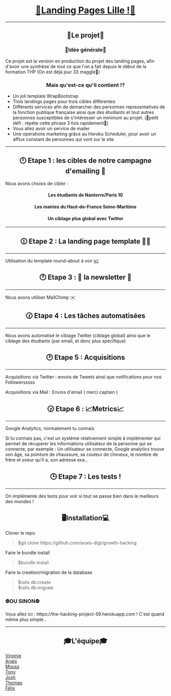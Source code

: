 <h1 align="center"><a href="https://the-hacking-project-59.herokuapp.com">🥂Landing Pages Lille !🥂</a></h1>
<hr>
<h2 align="center">🤔Le projet🤔</h2>
<h3 align="center">📖Idée générale📖</h3>
<p>Ce projet est la version en production du projet des landing pages, afin d'avoir une synthèse de tout ce que l'on a fait depuis le début de la formation THP (On est déjà jour 33 maggle🙈)</p>
<h3 align="center">Mais qu'est-ce qu'il contient ⁉️</h3>
<ul>
	<li>Un joli template WrapBootstrap</li>
	<li>Trois landings pages pour trois cibles différentes</li>
	<li>Différents services afin de démarcher des personnes representatives de la fonction publique française ainsi que des étudiants et tout autres personnes susceptibles de s'intéresser un minimum au projet. (🐒petit défi : répéte cette phrase 3 fois rapidement🐒)</li>
	<li>Vous allez avoir un service de mailer</li>
	<li>Une opérations marketing grâce au Heroku Scheduler, pour avoir un afflux constant de personnes qui vont sur le site</li>
</ul>
<hr>
<h2 align="center">🕛 Etape 1 : les cibles de notre campagne d'emailing 🎯</h2>
<p>Nous avons choisis de cibler :</p>
<h4 align="center">Les étudiants de Nanterre/Paris 10</h4>
<h4 align="center">Les mairies du Haut-de-France Seine-Maritime</h4>
<h4 align="center">Un ciblage plus global avec Twitter</h4>
<hr>
<h2 align="center">🕧 Etape 2 : La landing page template 👨‍💻</h2>
<hr>
<p>Utilisation du template round-about à voir <a href="https://startbootstrap.com/template-overviews/round-about/">ici</a></p>
<h2 align="center">🕐 Etape 3 : 💌 la newsletter 💌</h2>
<hr>
<p>Nous avons utiliser MailChimp ✉️</p>
<h2 align="center">🕜 Etape 4 : Les tâches automatisées</h2>
<hr>
<p>Nous avons automatisé le ciblage Twitter (ciblage global) ainsi que le ciblage des étudiants (par email, et donc plus spécifique)</p>
<h2 align="center">🕑 Etape 5 : Acquisitions</h2>
<hr>
<p>Acquisitions via Twitter : envois de Tweets ainsi que notifications pour nos Followersssss</p>
<p>Acquisitions via Mail : Envois d'email ( merci captain )</p>
<h2 align="center">🕝 Etape 6 : 📈Metrics📈</h2>
<hr>
<p>Google Analytics, normalement tu connais</p>
<p>Si tu connais pas, c'est un système relativement simple à implémenter qui permet de récuperer les informations utilisateur de la personne qui se connecte, par exemple : Un utilisateur se connecte, Google analytics trouve son âge, sa pointure de chaussure, sa couleur de cheveux, le nombre de frère et soeur qu'il a, son adresse exa...</p>
<h2 align="center">🕒 Etape 7 : Les tests !</h2>
<hr>
<p>On implémente des tests pour voir si tout se passe bien dans le meilleurs des mondes !</p>
<h2 align="center">🖥️Installation💻</h2>
<p>Cloner le repo</p>
<blockquote>
$git clone https://github.com/anais-dlgt/growth-hacking
</blockquote>
<p>Faire le bundle install</p>
<blockquote>
$bundle install
</blockquote>
<p>Faire la creation/migration de la database</p>
<blockquote>
$rails db:create <br>
$rails db:migrate
</blockquote>
<H3><strong>⛔OU SINON⛔</strong></H3>
<p>Vous allez ici : https://the-hacking-project-59.herokuapp.com ! C'est quand même plus simple..</p>
<hr>
<h2 align="center">🎓L'équipe🎓</h2>
<a href="https://scontent-cdt1-1.xx.fbcdn.net/v/t1.0-9/42741146_2116357538425740_1052113060187078656_n.jpg?_nc_cat=103&_nc_ht=scontent-cdt1-1.xx&oh=1a626ffee23b63e46822fbc6a62d9f42&oe=5C70C2F8" target="_blank">Virginie</a><br>
<a href="https://scontent-cdt1-1.xx.fbcdn.net/v/t1.0-9/18274936_10211314159962068_7553836001637344083_n.jpg?_nc_cat=103&_nc_ht=scontent-cdt1-1.xx&oh=0cc1892bd1313934756220cecff474b1&oe=5C7DF8A2" target="_blank">Anais</a><br>
<a href="https://scontent-cdt1-1.xx.fbcdn.net/v/t1.0-9/29027947_1899909076686587_6529530608962724166_n.jpg?_nc_cat=107&_nc_ht=scontent-cdt1-1.xx&oh=28aca5b0fe7b298de24c16cfe21aef49&oe=5C65F0A7" target="_blank">Mouss</a><br>
<a href="https://scontent-cdt1-1.xx.fbcdn.net/v/t1.0-9/13240125_10209362946933703_3565085675363870411_n.jpg?_nc_cat=103&_nc_ht=scontent-cdt1-1.xx&oh=c8c60f7b611031d15327d0f3726a98ce&oe=5C7E007B" target="_blank">Tony</a><br>
<a href="https://scontent-cdt1-1.xx.fbcdn.net/v/t1.0-9/34511270_10214509103774173_2612935142267682816_n.jpg?_nc_cat=107&_nc_ht=scontent-cdt1-1.xx&oh=e9b698a81b104f0dc9f4af3ce14b0e85&oe=5C87386D" target="_blank">Josh</a><br>
<a href="https://scontent-cdt1-1.xx.fbcdn.net/v/t1.0-9/35123868_10216241926582774_3976647804901654528_n.jpg?_nc_cat=109&_nc_ht=scontent-cdt1-1.xx&oh=9c27831bd0aab55c4bf63ef317fdd95e&oe=5C7E6656" target="_blank">Thomas</a><br>
<a href="https://scontent-cdt1-1.xx.fbcdn.net/v/t1.0-9/44373192_1980738065367667_9095564057917784064_n.jpg?_nc_cat=108&_nc_ht=scontent-cdt1-1.xx&oh=ecf7b864e0c739fa87a8c7eea94ec781&oe=5C68C8FA" target="_blank">Félix</a>
